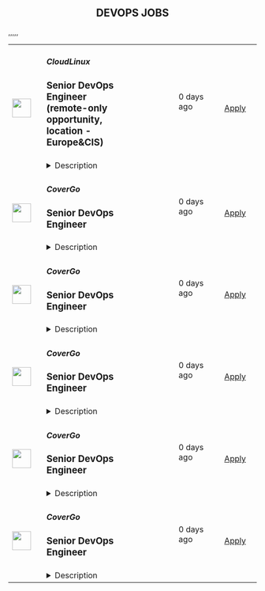 <div align="center"><h2>DEVOPS JOBS</h2></div><table><tr>
                <td width="100" height="100" rowspan="2">
                    <img src="https://pbs.twimg.com/profile_images/696718028084482050/ymY3OEPk_400x400.png" width="38px" height="auto">
                </td>
                <td width="300">
                    <h5>CloudLinux</h5>
                    <h3>Senior DevOps Engineer (remote-only opportunity, location - Europe&CIS)</h3>
                </td>
                <td width="300">
                    <code></code>
                </td>
                <td width="200">
                <text>0 days ago</text>
                </td>
                <td width="100" rowspan="2">
                <a href="https://apply.workable.com/cloudlinux-1/j/5B2E9E7F04" align="right" target="_blank">Apply</a>
                </td>
            </tr>
            <tr>
                <td colspan="3">
                <details><summary>Description</summary>
                <p>We are looking for an <strong>DevOps Engineer</strong> to become a member of the CloudLinux infrastructure team. Our team is entrusted with a wide range of responsibilities, from managing access and providing compute resources and services to everyone in the company, to developing our own infrastructure projects and automations.</p><p><strong>This job is perfect for you if you:</strong></p><ul> <li>Have a solid foundation in Linux systems and networking</li> <li>Eager to expand your knowledge of new technologies</li> <li>Are able to independently learn about problems and troubleshoot them, eventually coming up with a solution</li> <li>Committed to helping people in resolving their issues.</li> <li>Passionate about topics like infrastructure, DevOps and system administration</li> </ul><p></p><h3>Requirements: </h3><p><strong>Responsibilities</strong></p><p>As a part of Infrastructure team you are responsible for effective tracking and timely resolution of tasks such as:</p><ul> <li>User management: onboarding/offboarding procedures and access management</li> <li>Server management: installing new and keeping track of existing production hosts on bare metal, public and private cloud.</li> <li>Managing DNS records, domain purchases, transfers or discontinuations.</li> <li>Security tasks: firewall configuration and regular OS updates.</li> <li>Monitoring and incident resolution: responding to incidents and ensuring minimal disruption to services.</li> <li>Create new services and integrate them in current infrastructure in alignment with the specifications provided by the development teams.</li> <li>Develop and implement CI/CD pipelines to automate routine administration tasks.</li> <li>Write and maintain documentation for services, tasks and procedures.</li> </ul><p><strong>Qualifications and Skills</strong></p><ul> <li>In-depth understanding of RHEL operating systems and its derivatives, including CentOS and AlmaLinux.</li> <li>Comprehensive knowledge of network fundamentals</li> <li>Experience with various compute environments, such as bare-metal servers, virtual machines, and containers.</li> <li>Good knowledge on how to monitor infrastructure components and services.</li> <li>Familiarity with Ansible and other configuration management tools.</li> <li>Proficiency in both spoken and written English, with the ability to produce clear and concise documentation.</li> <li>Eagerness to learn new concepts quickly for independent troubleshooting and issue resolution.</li> <li>Experience with at least one commercial cloud provider, such as AWS, Azure, or GCP.</li> <li>Familiarity with at least one common scripting language, such as Bash or Python.</li> <li>Experience with CI/CD tools like Gitlab or Jenkins.</li> <li>Familiarity with the Git version control system.</li> </ul><h3>Benefits: </h3><p><strong>What's in it for you?</strong></p><ul> <li>A focus on professional development; </li> <li>Interesting and challenging projects</li> <li>Flexible working hours</li> <li>Paid one month vacation per year and unlimited sick leave</li> <li>Medical insurance reimbursement</li> <li>Co-working and gym/sports reimbursement</li> <li>The opportunity to receive a reward for the most innovative idea that the company can patent</li> </ul><p><em>By applying for this position, you agree with </em><a href="https://cloudlinux.com/privacy-policy" rel="nofollow noreferrer noopener" class="external"><em>Cloudlinux Privacy Policy</em></a><em> and give us your consent to maintain and process your personal data with this respect. Please read our Privacy Policy for more information.</em></p>
                </details>
                </td>
            </tr>,<tr>
                <td width="100" height="100" rowspan="2">
                    <img src="https://pbs.twimg.com/profile_images/1382655628523364355/MWPIbbID_400x400.jpg" width="38px" height="auto">
                </td>
                <td width="300">
                    <h5>CoverGo</h5>
                    <h3>Senior DevOps Engineer</h3>
                </td>
                <td width="300">
                    <code></code>
                </td>
                <td width="200">
                <text>0 days ago</text>
                </td>
                <td width="100" rowspan="2">
                <a href="https://apply.workable.com/covergo/j/A7FF800EEE" align="right" target="_blank">Apply</a>
                </td>
            </tr>
            <tr>
                <td colspan="3">
                <details><summary>Description</summary>
                <p><strong>Top 3 Reasons To Join Us</strong></p><ul> <li>Competitive Salary</li> <li>100% Remote</li> <li>Working on the latest tech for the Insurtech Market Leader</li> </ul><p><strong>About Us</strong></p><p>At CoverGo, our mission is to empower all insurance companies to make insurance 100% digital and accessible to everyone.</p><ul> <li>We are a leading global no-code insurance platform for health, life, and P&amp;C</li> <li>We’re the winner of the Insurtech of the Year in all of Asia and other awards globally</li> <li>We work with insurance enterprise clients such as AXA, Bupa, MSIG, Dai-ichi, Bank of China Group Insurance, and many more</li> <li>We're an international, diverse team of over 120 people with 30 nationalities and team members working remotely from all over the world</li> <li>We are fully funded and backed by reputable VC funds and strategic institutional investors</li> <li>We have a global presence in Asia, EMEA and the Americas</li> <li>We’ve grown our annualized revenue by over 30x since January 2021</li> <li>We’re constantly working towards making CoverGo a workplace that you love coming to. We deeply believe that bringing together a diversity of thoughts, expressions, and perspectives is key to building the best culture for equally diverse communities all over the world</li> </ul><p><strong>About the Role</strong></p><p>As a Senior DevOps Engineer, you will leverage your extensive experience in software and systems engineering to lead the design and implementation of large-scale, fault-tolerant systems. You will play a crucial role in ensuring the reliability, availability, and scalability of both internal and external services, driving continuous improvement through automation and optimized infrastructure development.</p><p><strong>What You Will Do</strong></p><ul> <li>Designing and developing advanced automation solutions to eliminate manual processes and enhance system reliability.</li> <li>Managing complex distributed systems that dynamically adapt to various deployment models and evolving customer demands.</li> <li>Collaborating closely with cross-functional teams to integrate new technologies and improve system architecture.</li> <li>Leading efforts in system debugging, optimization, and proactive monitoring to maintain high performance and availability.</li> </ul><p><strong>What We Need</strong></p><ul> <li>Bachelor's degree in Computer Science, a related technical field, or equivalent practical experience.</li> <li>Minimum of 5 years of experience in DevOps or a related field.</li> <li>Extensive experience programming in multiple languages such as Python, Java, Go, etc.</li> <li>Strong knowledge of deploying and debugging applications on Kubernetes.</li> <li>Deep knowledge of Unix/Linux internals, networking concepts (routing, DNS, SDN), and cloud platforms (AWS, GCP, Azure).</li> <li>Proven track record in designing and deploying distributed systems at scale.</li> <li>Strong expertise in infrastructure-as-code tools (e.g., Terraform, Ansible) and container orchestration (e.g., Kubernetes).</li> <li>Ability to diagnose complex system issues and implement effective solutions.</li> </ul><p><strong>Preferred Qualifications</strong></p><ul> <li>Experience leading projects in system or network automation.</li> <li>Proficiency in CI/CD pipelines (e.g., GitHub Actions, FluxCD) and observability tools (e.g., Prometheus, Loki).</li> <li>Demonstrated ability to mentor and coach junior engineers.</li> <li>Innovative mindset with a proactive approach to shaping future technical strategies.</li> </ul><p><strong>Technologies You'll Work With</strong></p><ul> <li>Kubernetes: Custom Controllers, Advanced Deployment Strategies</li> <li>Cloud Platforms: AWS, GCP, Azure</li> <li>Infrastructure-as-Code: Terraform, Ansible</li> <li>Observability: Prometheus, Grafana, ELK Stack</li> <li>CI/CD: GitHub Actions, Jenkins</li> <li>Scripting: Python, Go, Bash</li> </ul><p><strong>Why You'll Love Working Here</strong></p><ul> <li>Fully Remote</li> <li>Flexible Leave</li> <li>International Environment</li> <li>Competitive renumeration package</li> <li>Performance Bonus</li> <li>Stock Options after 6 months</li> <li>Company activities and events</li> <li>Learning and development plan</li> <li>Remote work allowance</li> </ul><p><strong>CoverGo Company</strong><a href="https://www.youtube.com/watch?v=YI0ezLxvFvA" rel="nofollow noreferrer noopener" class="external"><strong> Video</strong></a></p><p>By submitting your application, you confirm that you have read, understood, and accepted the content of CoverGo’s <a href="https://apply.workable.com/covergo/gdpr_policy?lng=en" target="_blank" rel="nofollow noreferrer noopener" class="external">Privacy Notice</a> and you consent to the processing of your data as part of this application.</p><h3>Requirements: </h3><h3>Benefits: </h3>
                </details>
                </td>
            </tr>,<tr>
                <td width="100" height="100" rowspan="2">
                    <img src="https://pbs.twimg.com/profile_images/1382655628523364355/MWPIbbID_400x400.jpg" width="38px" height="auto">
                </td>
                <td width="300">
                    <h5>CoverGo</h5>
                    <h3>Senior DevOps Engineer</h3>
                </td>
                <td width="300">
                    <code></code>
                </td>
                <td width="200">
                <text>0 days ago</text>
                </td>
                <td width="100" rowspan="2">
                <a href="https://apply.workable.com/covergo/j/6EE1C14009" align="right" target="_blank">Apply</a>
                </td>
            </tr>
            <tr>
                <td colspan="3">
                <details><summary>Description</summary>
                <p><strong>Top 3 Reasons To Join Us</strong></p><ul> <li>Competitive Salary</li> <li>100% Remote</li> <li>Working on the latest tech for the Insurtech Market Leader</li> </ul><p><strong>About Us</strong></p><p>At CoverGo, our mission is to empower all insurance companies to make insurance 100% digital and accessible to everyone.</p><ul> <li>We are a leading global no-code insurance platform for health, life, and P&amp;C</li> <li>We’re the winner of the Insurtech of the Year in all of Asia and other awards globally</li> <li>We work with insurance enterprise clients such as AXA, Bupa, MSIG, Dai-ichi, Bank of China Group Insurance, and many more</li> <li>We're an international, diverse team of over 120 people with 30 nationalities and team members working remotely from all over the world</li> <li>We are fully funded and backed by reputable VC funds and strategic institutional investors</li> <li>We have a global presence in Asia, EMEA and the Americas</li> <li>We’ve grown our annualized revenue by over 30x since January 2021</li> <li>We’re constantly working towards making CoverGo a workplace that you love coming to. We deeply believe that bringing together a diversity of thoughts, expressions, and perspectives is key to building the best culture for equally diverse communities all over the world</li> </ul><p><strong>About the Role</strong></p><p>As a Senior DevOps Engineer, you will leverage your extensive experience in software and systems engineering to lead the design and implementation of large-scale, fault-tolerant systems. You will play a crucial role in ensuring the reliability, availability, and scalability of both internal and external services, driving continuous improvement through automation and optimized infrastructure development.</p><p><strong>What You Will Do</strong></p><ul> <li>Designing and developing advanced automation solutions to eliminate manual processes and enhance system reliability.</li> <li>Managing complex distributed systems that dynamically adapt to various deployment models and evolving customer demands.</li> <li>Collaborating closely with cross-functional teams to integrate new technologies and improve system architecture.</li> <li>Leading efforts in system debugging, optimization, and proactive monitoring to maintain high performance and availability.</li> </ul><p><strong>What We Need</strong></p><ul> <li>Bachelor's degree in Computer Science, a related technical field, or equivalent practical experience.</li> <li>Minimum of 5 years of experience in DevOps or a related field.</li> <li>Extensive experience programming in multiple languages such as Python, Java, Go, etc.</li> <li>Strong knowledge of deploying and debugging applications on Kubernetes.</li> <li>Deep knowledge of Unix/Linux internals, networking concepts (routing, DNS, SDN), and cloud platforms (AWS, GCP, Azure).</li> <li>Proven track record in designing and deploying distributed systems at scale.</li> <li>Strong expertise in infrastructure-as-code tools (e.g., Terraform, Ansible) and container orchestration (e.g., Kubernetes).</li> <li>Ability to diagnose complex system issues and implement effective solutions.</li> </ul><p><strong>Preferred Qualifications</strong></p><ul> <li>Experience leading projects in system or network automation.</li> <li>Proficiency in CI/CD pipelines (e.g., GitHub Actions, FluxCD) and observability tools (e.g., Prometheus, Loki).</li> <li>Demonstrated ability to mentor and coach junior engineers.</li> <li>Innovative mindset with a proactive approach to shaping future technical strategies.</li> </ul><p><strong>Technologies You'll Work With</strong></p><ul> <li>Kubernetes: Custom Controllers, Advanced Deployment Strategies</li> <li>Cloud Platforms: AWS, GCP, Azure</li> <li>Infrastructure-as-Code: Terraform, Ansible</li> <li>Observability: Prometheus, Grafana, ELK Stack</li> <li>CI/CD: GitHub Actions, Jenkins</li> <li>Scripting: Python, Go, Bash</li> </ul><p><strong>Why You'll Love Working Here</strong></p><ul> <li>Fully Remote</li> <li>Flexible Leave</li> <li>International Environment</li> <li>Competitive renumeration package</li> <li>Performance Bonus</li> <li>Stock Options after 6 months</li> <li>Company activities and events</li> <li>Learning and development plan</li> <li>Remote work allowance</li> </ul><p><strong>CoverGo Company</strong><a href="https://www.youtube.com/watch?v=YI0ezLxvFvA" rel="nofollow noreferrer noopener" class="external"><strong> Video</strong></a></p><p>By submitting your application, you confirm that you have read, understood, and accepted the content of CoverGo’s <a href="https://apply.workable.com/covergo/gdpr_policy?lng=en" target="_blank" rel="nofollow noreferrer noopener" class="external">Privacy Notice</a> and you consent to the processing of your data as part of this application.</p><h3>Requirements: </h3><h3>Benefits: </h3>
                </details>
                </td>
            </tr>,<tr>
                <td width="100" height="100" rowspan="2">
                    <img src="https://pbs.twimg.com/profile_images/1382655628523364355/MWPIbbID_400x400.jpg" width="38px" height="auto">
                </td>
                <td width="300">
                    <h5>CoverGo</h5>
                    <h3>Senior DevOps Engineer</h3>
                </td>
                <td width="300">
                    <code></code>
                </td>
                <td width="200">
                <text>0 days ago</text>
                </td>
                <td width="100" rowspan="2">
                <a href="https://apply.workable.com/covergo/j/2E4279FB8E" align="right" target="_blank">Apply</a>
                </td>
            </tr>
            <tr>
                <td colspan="3">
                <details><summary>Description</summary>
                <p><strong>Top 3 Reasons To Join Us</strong></p><ul> <li>Competitive Salary</li> <li>100% Remote</li> <li>Working on the latest tech for the Insurtech Market Leader</li> </ul><p><strong>About Us</strong></p><p>At CoverGo, our mission is to empower all insurance companies to make insurance 100% digital and accessible to everyone.</p><ul> <li>We are a leading global no-code insurance platform for health, life, and P&amp;C</li> <li>We’re the winner of the Insurtech of the Year in all of Asia and other awards globally</li> <li>We work with insurance enterprise clients such as AXA, Bupa, MSIG, Dai-ichi, Bank of China Group Insurance, and many more</li> <li>We're an international, diverse team of over 120 people with 30 nationalities and team members working remotely from all over the world</li> <li>We are fully funded and backed by reputable VC funds and strategic institutional investors</li> <li>We have a global presence in Asia, EMEA and the Americas</li> <li>We’ve grown our annualized revenue by over 30x since January 2021</li> <li>We’re constantly working towards making CoverGo a workplace that you love coming to. We deeply believe that bringing together a diversity of thoughts, expressions, and perspectives is key to building the best culture for equally diverse communities all over the world</li> </ul><p><strong>About the Role</strong></p><p>As a Senior DevOps Engineer, you will leverage your extensive experience in software and systems engineering to lead the design and implementation of large-scale, fault-tolerant systems. You will play a crucial role in ensuring the reliability, availability, and scalability of both internal and external services, driving continuous improvement through automation and optimized infrastructure development.</p><p><strong>What You Will Do</strong></p><ul> <li>Designing and developing advanced automation solutions to eliminate manual processes and enhance system reliability.</li> <li>Managing complex distributed systems that dynamically adapt to various deployment models and evolving customer demands.</li> <li>Collaborating closely with cross-functional teams to integrate new technologies and improve system architecture.</li> <li>Leading efforts in system debugging, optimization, and proactive monitoring to maintain high performance and availability.</li> </ul><p><strong>What We Need</strong></p><ul> <li>Bachelor's degree in Computer Science, a related technical field, or equivalent practical experience.</li> <li>Minimum of 5 years of experience in DevOps or a related field.</li> <li>Extensive experience programming in multiple languages such as Python, Java, Go, etc.</li> <li>Strong knowledge of deploying and debugging applications on Kubernetes.</li> <li>Deep knowledge of Unix/Linux internals, networking concepts (routing, DNS, SDN), and cloud platforms (AWS, GCP, Azure).</li> <li>Proven track record in designing and deploying distributed systems at scale.</li> <li>Strong expertise in infrastructure-as-code tools (e.g., Terraform, Ansible) and container orchestration (e.g., Kubernetes).</li> <li>Ability to diagnose complex system issues and implement effective solutions.</li> </ul><p><strong>Preferred Qualifications</strong></p><ul> <li>Experience leading projects in system or network automation.</li> <li>Proficiency in CI/CD pipelines (e.g., GitHub Actions, FluxCD) and observability tools (e.g., Prometheus, Loki).</li> <li>Demonstrated ability to mentor and coach junior engineers.</li> <li>Innovative mindset with a proactive approach to shaping future technical strategies.</li> </ul><p><strong>Technologies You'll Work With</strong></p><ul> <li>Kubernetes: Custom Controllers, Advanced Deployment Strategies</li> <li>Cloud Platforms: AWS, GCP, Azure</li> <li>Infrastructure-as-Code: Terraform, Ansible</li> <li>Observability: Prometheus, Grafana, ELK Stack</li> <li>CI/CD: GitHub Actions, Jenkins</li> <li>Scripting: Python, Go, Bash</li> </ul><p><strong>Why You'll Love Working Here</strong></p><ul> <li>Fully Remote</li> <li>Flexible Leave</li> <li>International Environment</li> <li>Competitive renumeration package</li> <li>Performance Bonus</li> <li>Stock Options after 6 months</li> <li>Company activities and events</li> <li>Learning and development plan</li> <li>Remote work allowance</li> </ul><p><strong>CoverGo Company</strong><a href="https://www.youtube.com/watch?v=YI0ezLxvFvA" rel="nofollow noreferrer noopener" class="external"><strong> Video</strong></a></p><p>By submitting your application, you confirm that you have read, understood, and accepted the content of CoverGo’s <a href="https://apply.workable.com/covergo/gdpr_policy?lng=en" target="_blank" rel="nofollow noreferrer noopener" class="external">Privacy Notice</a> and you consent to the processing of your data as part of this application.</p><h3>Requirements: </h3><h3>Benefits: </h3>
                </details>
                </td>
            </tr>,<tr>
                <td width="100" height="100" rowspan="2">
                    <img src="https://pbs.twimg.com/profile_images/1382655628523364355/MWPIbbID_400x400.jpg" width="38px" height="auto">
                </td>
                <td width="300">
                    <h5>CoverGo</h5>
                    <h3>Senior DevOps Engineer</h3>
                </td>
                <td width="300">
                    <code></code>
                </td>
                <td width="200">
                <text>0 days ago</text>
                </td>
                <td width="100" rowspan="2">
                <a href="https://apply.workable.com/covergo/j/8A0B8C0F4D" align="right" target="_blank">Apply</a>
                </td>
            </tr>
            <tr>
                <td colspan="3">
                <details><summary>Description</summary>
                <p><strong>Top 3 Reasons To Join Us</strong></p><ul> <li>Competitive Salary</li> <li>100% Remote</li> <li>Working on the latest tech for the Insurtech Market Leader</li> </ul><p><strong>About Us</strong></p><p>At CoverGo, our mission is to empower all insurance companies to make insurance 100% digital and accessible to everyone.</p><ul> <li>We are a leading global no-code insurance platform for health, life, and P&amp;C</li> <li>We’re the winner of the Insurtech of the Year in all of Asia and other awards globally</li> <li>We work with insurance enterprise clients such as AXA, Bupa, MSIG, Dai-ichi, Bank of China Group Insurance, and many more</li> <li>We're an international, diverse team of over 120 people with 30 nationalities and team members working remotely from all over the world</li> <li>We are fully funded and backed by reputable VC funds and strategic institutional investors</li> <li>We have a global presence in Asia, EMEA and the Americas</li> <li>We’ve grown our annualized revenue by over 30x since January 2021</li> <li>We’re constantly working towards making CoverGo a workplace that you love coming to. We deeply believe that bringing together a diversity of thoughts, expressions, and perspectives is key to building the best culture for equally diverse communities all over the world</li> </ul><p><strong>About the Role</strong></p><p>As a Senior DevOps Engineer, you will leverage your extensive experience in software and systems engineering to lead the design and implementation of large-scale, fault-tolerant systems. You will play a crucial role in ensuring the reliability, availability, and scalability of both internal and external services, driving continuous improvement through automation and optimized infrastructure development.</p><p><strong>What You Will Do</strong></p><ul> <li>Designing and developing advanced automation solutions to eliminate manual processes and enhance system reliability.</li> <li>Managing complex distributed systems that dynamically adapt to various deployment models and evolving customer demands.</li> <li>Collaborating closely with cross-functional teams to integrate new technologies and improve system architecture.</li> <li>Leading efforts in system debugging, optimization, and proactive monitoring to maintain high performance and availability.</li> </ul><p><strong>What We Need</strong></p><ul> <li>Bachelor's degree in Computer Science, a related technical field, or equivalent practical experience.</li> <li>Minimum of 5 years of experience in DevOps or a related field.</li> <li>Extensive experience programming in multiple languages such as Python, Java, Go, etc.</li> <li>Strong knowledge of deploying and debugging applications on Kubernetes.</li> <li>Deep knowledge of Unix/Linux internals, networking concepts (routing, DNS, SDN), and cloud platforms (AWS, GCP, Azure).</li> <li>Proven track record in designing and deploying distributed systems at scale.</li> <li>Strong expertise in infrastructure-as-code tools (e.g., Terraform, Ansible) and container orchestration (e.g., Kubernetes).</li> <li>Ability to diagnose complex system issues and implement effective solutions.</li> </ul><p><strong>Preferred Qualifications</strong></p><ul> <li>Experience leading projects in system or network automation.</li> <li>Proficiency in CI/CD pipelines (e.g., GitHub Actions, FluxCD) and observability tools (e.g., Prometheus, Loki).</li> <li>Demonstrated ability to mentor and coach junior engineers.</li> <li>Innovative mindset with a proactive approach to shaping future technical strategies.</li> </ul><p><strong>Technologies You'll Work With</strong></p><ul> <li>Kubernetes: Custom Controllers, Advanced Deployment Strategies</li> <li>Cloud Platforms: AWS, GCP, Azure</li> <li>Infrastructure-as-Code: Terraform, Ansible</li> <li>Observability: Prometheus, Grafana, ELK Stack</li> <li>CI/CD: GitHub Actions, Jenkins</li> <li>Scripting: Python, Go, Bash</li> </ul><p><strong>Why You'll Love Working Here</strong></p><ul> <li>Fully Remote</li> <li>Flexible Leave</li> <li>International Environment</li> <li>Competitive renumeration package</li> <li>Performance Bonus</li> <li>Stock Options after 6 months</li> <li>Company activities and events</li> <li>Learning and development plan</li> <li>Remote work allowance</li> </ul><p><strong>CoverGo Company</strong><a href="https://www.youtube.com/watch?v=YI0ezLxvFvA" rel="nofollow noreferrer noopener" class="external"><strong> Video</strong></a></p><p>By submitting your application, you confirm that you have read, understood, and accepted the content of CoverGo’s <a href="https://apply.workable.com/covergo/gdpr_policy?lng=en" target="_blank" rel="nofollow noreferrer noopener" class="external">Privacy Notice</a> and you consent to the processing of your data as part of this application.</p><h3>Requirements: </h3><h3>Benefits: </h3>
                </details>
                </td>
            </tr>,<tr>
                <td width="100" height="100" rowspan="2">
                    <img src="https://pbs.twimg.com/profile_images/1382655628523364355/MWPIbbID_400x400.jpg" width="38px" height="auto">
                </td>
                <td width="300">
                    <h5>CoverGo</h5>
                    <h3>Senior DevOps Engineer</h3>
                </td>
                <td width="300">
                    <code></code>
                </td>
                <td width="200">
                <text>0 days ago</text>
                </td>
                <td width="100" rowspan="2">
                <a href="https://apply.workable.com/covergo/j/28F3F837E3" align="right" target="_blank">Apply</a>
                </td>
            </tr>
            <tr>
                <td colspan="3">
                <details><summary>Description</summary>
                <p><strong>Top 3 Reasons To Join Us</strong></p><ul> <li>Competitive Salary</li> <li>International Environment</li> <li>Working on the latest tech for the Insurtech Market Leader</li> </ul><p><strong>About Us</strong></p><p>At CoverGo, our mission is to empower all insurance companies to make insurance 100% digital and accessible to everyone.</p><ul> <li>We are a leading global no-code insurance platform for health, life, and P&amp;C</li> <li>We’re the winner of the Insurtech of the Year in all of Asia and other awards globally</li> <li>We work with insurance enterprise clients such as AXA, Bupa, MSIG, Dai-ichi, Bank of China Group Insurance, and many more</li> <li>We're an international, diverse team of over 120 people with 30 nationalities and team members working remotely from all over the world</li> <li>We are fully funded and backed by reputable VC funds and strategic institutional investors</li> <li>We have a global presence in Asia, EMEA and the Americas</li> <li>We’ve grown our annualized revenue by over 30x since January 2021</li> <li>We’re constantly working towards making CoverGo a workplace that you love coming to. We deeply believe that bringing together a diversity of thoughts, expressions, and perspectives is key to building the best culture for equally diverse communities all over the world</li> </ul><p><strong>About the Role</strong></p><p>As a Senior DevOps Engineer, you will leverage your extensive experience in software and systems engineering to lead the design and implementation of large-scale, fault-tolerant systems. You will play a crucial role in ensuring the reliability, availability, and scalability of both internal and external services, driving continuous improvement through automation and optimized infrastructure development.</p><p><strong>What You Will Do</strong></p><ul> <li>Designing and developing advanced automation solutions to eliminate manual processes and enhance system reliability.</li> <li>Managing complex distributed systems that dynamically adapt to various deployment models and evolving customer demands.</li> <li>Collaborating closely with cross-functional teams to integrate new technologies and improve system architecture.</li> <li>Leading efforts in system debugging, optimization, and proactive monitoring to maintain high performance and availability.</li> </ul><p><strong>What We Need</strong></p><ul> <li>Bachelor's degree in Computer Science, a related technical field, or equivalent practical experience.</li> <li>Minimum of 5 years of experience in DevOps or a related field.</li> <li>Extensive experience programming in multiple languages such as Python, Java, Go, etc.</li> <li>Strong knowledge of deploying and debugging applications on Kubernetes.</li> <li>Deep knowledge of Unix/Linux internals, networking concepts (routing, DNS, SDN), and cloud platforms (AWS, GCP, Azure).</li> <li>Proven track record in designing and deploying distributed systems at scale.</li> <li>Strong expertise in infrastructure-as-code tools (e.g., Terraform, Ansible) and container orchestration (e.g., Kubernetes).</li> <li>Ability to diagnose complex system issues and implement effective solutions.</li> </ul><p><strong>Preferred Qualifications</strong></p><ul> <li>Experience leading projects in system or network automation.</li> <li>Proficiency in CI/CD pipelines (e.g., GitHub Actions, FluxCD) and observability tools (e.g., Prometheus, Loki).</li> <li>Demonstrated ability to mentor and coach junior engineers.</li> <li>Innovative mindset with a proactive approach to shaping future technical strategies.</li> </ul><p><strong>Technologies You'll Work With</strong></p><ul> <li>Kubernetes: Custom Controllers, Advanced Deployment Strategies</li> <li>Cloud Platforms: AWS, GCP, Azure</li> <li>Infrastructure-as-Code: Terraform, Ansible</li> <li>Observability: Prometheus, Grafana, ELK Stack</li> <li>CI/CD: GitHub Actions, Jenkins</li> <li>Scripting: Python, Go, Bash</li> </ul><p><strong>Why You'll Love Working Here</strong></p><ul> <li>Competitive renumeration package</li> <li>International Environment</li> <li>15 days annual leave</li> <li>13th-Month Pay</li> <li>Performance Bonus</li> <li>Stock Options after 6 months</li> <li>Company activities and events</li> <li>Learning and development plan</li> </ul><p><strong>CoverGo Company</strong><a href="https://www.youtube.com/watch?v=YI0ezLxvFvA" rel="nofollow noreferrer noopener" class="external"><strong> Video</strong></a></p><p>By submitting your application, you confirm that you have read, understood, and accepted the content of CoverGo’s <a href="https://apply.workable.com/covergo/gdpr_policy?lng=en" target="_blank" rel="nofollow noreferrer noopener" class="external">Privacy Notice</a> and you consent to the processing of your data as part of this application.</p><h3>Requirements: </h3><h3>Benefits: </h3>
                </details>
                </td>
            </tr></table>